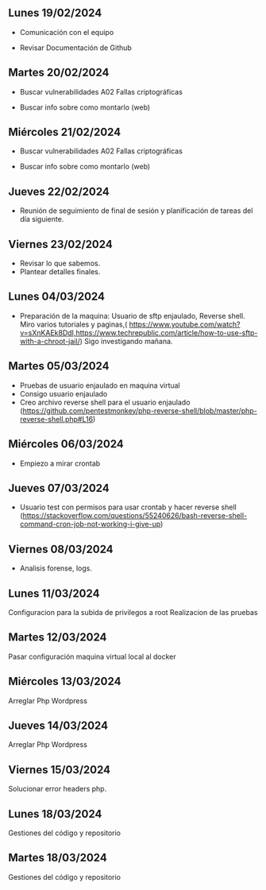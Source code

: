 ## Lunes 19/02/2024

- Comunicación con el equipo

- Revisar Documentación de Github



## Martes 20/02/2024 

- Buscar vulnerabilidades A02 Fallas criptográficas

- Buscar info sobre como montarlo (web)

## Miércoles 21/02/2024

- Buscar vulnerabilidades A02 Fallas criptográficas

- Buscar info sobre como montarlo (web)

## Jueves 22/02/2024

- Reunión de seguimiento de final de sesión y planificación de tareas del día siguiente.

## Viernes 23/02/2024

- Revisar lo que sabemos.
- Plantear detalles finales. 


## Lunes 04/03/2024

- Preparación de la maquina: Usuario de sftp enjaulado, Reverse shell. Miro varios tutoriales y paginas,( https://www.youtube.com/watch?v=sXnKAEk8DdI,https://www.techrepublic.com/article/how-to-use-sftp-with-a-chroot-jail/)
Sigo investigando mañana.

## Martes 05/03/2024
- Pruebas de usuario enjaulado en maquina virtual
- Consigo usuario enjaulado 
- Creo archivo reverse shell para el usuario enjaulado (https://github.com/pentestmonkey/php-reverse-shell/blob/master/php-reverse-shell.php#L16)

## Miércoles 06/03/2024
- Empiezo a mirar crontab 

## Jueves 07/03/2024

- Usuario test con permisos para usar crontab y hacer reverse shell (https://stackoverflow.com/questions/55240626/bash-reverse-shell-command-cron-job-not-working-i-give-up)

## Viernes 08/03/2024

- Analisis forense, logs.

## Lunes 11/03/2024

Configuracion para la subida de privilegos a root
Realizacion de las pruebas

## Martes 12/03/2024 

Pasar configuración maquina virtual local al docker

## Miércoles 13/03/2024

Arreglar Php Wordpress

## Jueves 14/03/2024

Arreglar Php Wordpress

## Viernes 15/03/2024

Solucionar error headers php.

## Lunes 18/03/2024
Gestiones del código y repositorio

## Martes 18/03/2024
Gestiones del código y repositorio
